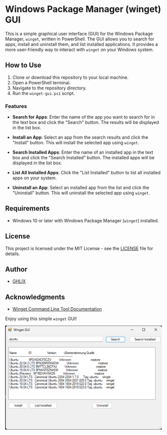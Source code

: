 # Windows Package Manager (winget) GUI

This is a simple graphical user interface (GUI) for the Windows Package Manager, `winget`, written in PowerShell. The GUI allows you to search for apps, install and uninstall them, and list installed applications. It provides a more user-friendly way to interact with `winget` on your Windows system.

## How to Use

1. Clone or download this repository to your local machine.
2. Open a PowerShell terminal.
3. Navigate to the repository directory.
4. Run the `winget-gui.ps1` script.

### Features

- **Search for Apps**: Enter the name of the app you want to search for in the text box and click the "Search" button. The results will be displayed in the list box.

- **Install an App**: Select an app from the search results and click the "Install" button. This will install the selected app using `winget`.

- **Search Installed Apps**: Enter the name of an installed app in the text box and click the "Search Installed" button. The installed apps will be displayed in the list box.

- **List All Installed Apps**: Click the "List Installed" button to list all installed apps on your system.

- **Uninstall an App**: Select an installed app from the list and click the "Uninstall" button. This will uninstall the selected app using `winget`.

## Requirements

- Windows 10 or later with Windows Package Manager (`winget`) installed.

## License

This project is licensed under the MIT License - see the [LICENSE](LICENSE) file for details.

## Author

- [GHLIX](https://github.com/Pommmmmes)

## Acknowledgments

- [Winget Command Line Tool Documentation](https://docs.microsoft.com/en-us/windows/package-manager/winget/)

Enjoy using this simple `winget` GUI!

![Winget GUI Screenshot](winget-ui.png)
